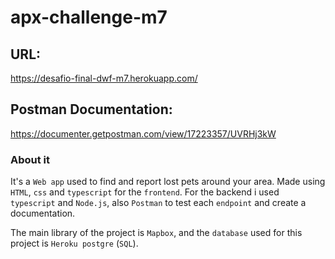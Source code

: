 # apx-challenge-m7

## URL:
https://desafio-final-dwf-m7.herokuapp.com/

## Postman Documentation:
https://documenter.getpostman.com/view/17223357/UVRHj3kW

### About it
It's a `Web app` used to find and report lost pets around your area. Made using `HTML`, `css` and `typescript` for the `frontend`. 
For the backend i used `typescript` and `Node.js`, also `Postman` to test each `endpoint` and create a documentation.

The main library of the project is `Mapbox`, and the `database` used for this project is `Heroku postgre` (`SQL`).
